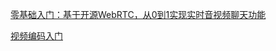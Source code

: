 [零基础入门：基于开源WebRTC，从0到1实现实时音视频聊天功能](https://cloud.tencent.com/developer/article/1866844)

[视频编码入门](http://www.52im.net/thread-2840-1-1.html)
